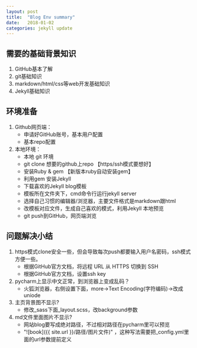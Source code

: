 ```yaml
---
layout: post
title:  "Blog Env summary"
date:   2018-01-02
categories: jekyll update
---
```

## 需要的基础背景知识

1. GitHub基本了解
2. git基础知识
3. markdown/html/css等web开发基础知识
4. Jekyll基础知识

## 环境准备

1. Github网页端：
   * 申请好GitHub账号，基本用户配置
   * 基本repo配置
2. 本地环境：
   * 本地 git 环境
   * git clone 想要的github上repo 【https/ssh模式要想好】
   * 安装Ruby & gem 【新版本ruby自动安装gem】
   * 利用gem 安装Jekyll
   * 下载喜欢的Jekyll blog模板 
   * 模板所在文件夹下，cmd命令行运行jekyll server
   * 选择自己习惯的编辑器/浏览器，主要文件格式是markdown跟html
   * 改模板对应文件，生成自己喜欢的模式，利用Jekyll 本地预览
   * git push到GitHub，网页端浏览
    
## 问题解决小结

1. https模式clone安全一些，但会导致每次push都要输入用户名密码，ssh模式方便一些。
    * 根据GitHub官方文档，将远程 URL 从 HTTPS 切换到 SSH
    * 根据GitHub官方文档，设置ssh key
2. pycharm上显示中文正常，到浏览器上变成乱码？
    * 火狐浏览器，右侧设置下面，more->Text Encoding(字符编码)->改成uniode
3. 主页背景图不显示?
    * 修改_sass下面_layout.scss，改background参数
4. md文件里面图片不显示?
    * 网站blog要写成绝对路径，不过相对路径在pycharm里可以预览
    * "\!\[book\]\(\{{ site.url }}/路径/图片文件)" ，这种写法需要把_config.yml里面的url参数提前定义




